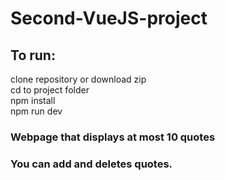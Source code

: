 # Second-VueJS-project

## To run:

clone repository or download zip<br>
cd to project folder<br>
npm install<br>
npm run dev<br>

### Webpage that displays at most 10 quotes
### You can add and deletes quotes. 
